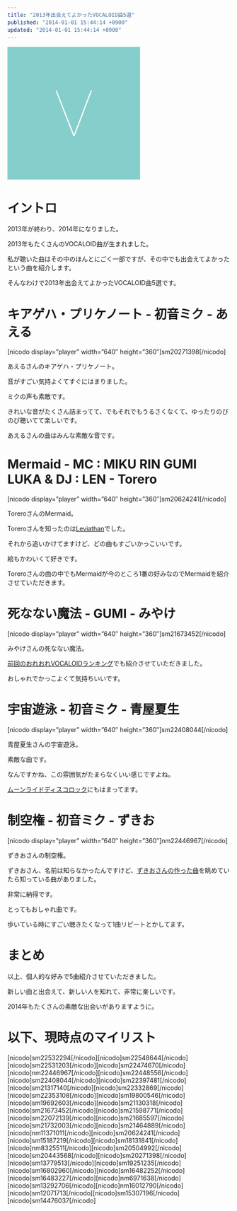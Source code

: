 ```yaml
---
title: "2013年出会えてよかったVOCALOID曲5選"
published: "2014-01-01 15:44:14 +0900"
updated: "2014-01-01 15:44:14 +0900"
---
```


![](../../../../images/2014/1/1/vocaloid-2013-1.png)

# イントロ

2013年が終わり、2014年になりました。

2013年もたくさんのVOCALOID曲が生まれました。

私が聴いた曲はその中のほんとにごく一部ですが、その中でも出会えてよかったという曲を紹介します。

そんなわけで2013年出会えてよかったVOCALOID曲5選です。

# キアゲハ・プリケノート - 初音ミク - あえる

  [nicodo display=&#8221;player&#8221; width=&#8221;640&#8243; height=&#8221;360&#8243;]sm20271398[/nicodo]

あえるさんのキアゲハ・プリケノート。

音がすごい気持よくてすぐにはまりました。

ミクの声も素敵です。

きれいな音がたくさん詰まってて、でもそれでもうるさくなくて、ゆったりのびのび聴いてて楽しいです。

あえるさんの曲はみんな素敵な音です。

# Mermaid - MC : MIKU RIN GUMI LUKA &#038; DJ : LEN - Torero

  [nicodo display=&#8221;player&#8221; width=&#8221;640&#8243; height=&#8221;360&#8243;]sm20624241[/nicodo]

ToreroさんのMermaid。

Toreroさんを知ったのは[Leviathan](http://www.nicovideo.jp/watch/sm20443568 "【VOCALOID】 Leviathan 【オリジナル曲】 - ニコニコ動画:GINZA")でした。

それから追いかけてますけど、どの曲もすごいかっこいいです。

絵もかわいくて好きです。

Toreroさんの曲の中でもMermaidが今のところ1番の好みなのでMermaidを紹介させていただきます。

# 死なない魔法 - GUMI - みやけ

  [nicodo display=&#8221;player&#8221; width=&#8221;640&#8243; height=&#8221;360&#8243;]sm21673452[/nicodo]

みやけさんの死なない魔法。


[前回のおれおれVOCALOIDランキング](/2013/11/21/vocaloid-ranking-20131121/)でも紹介させていただきました。

おしゃれでかっこよくて気持ちいいです。

# 宇宙遊泳 - 初音ミク - 青屋夏生

  [nicodo display=&#8221;player&#8221; width=&#8221;640&#8243; height=&#8221;360&#8243;]sm22408044[/nicodo]

青屋夏生さんの宇宙遊泳。

素敵な曲です。

なんですかね、この雰囲気がたまらなくいい感じですよね。

[ムーンライドディスコロック](http://www.nicovideo.jp/watch/sm22448556 "【初音ミクV3】ムーンライドディスコロック（修正版）【オリジナル曲】 - ニコニコ動画:GINZA")にもはまってます。

# 制空権 - 初音ミク - ずきお

  [nicodo display=&#8221;player&#8221; width=&#8221;640&#8243; height=&#8221;360&#8243;]nm22446967[/nicodo]

ずきおさんの制空権。

ずきおさん、名前は知らなかったんですけど、[ずきおさんの作った曲](http://www.nicovideo.jp/mylist/20065466 "ずきお(゜З゜) ‐ ニコニコ動画:GINZA")を眺めていたら知っている曲がありました。

非常に納得です。

とってもおしゃれ曲です。

歩いている時にすごい聴きたくなって1曲リピートとかしてます。

# まとめ

以上、個人的な好みで5曲紹介させていただきました。

新しい曲と出会えて、新しい人を知れて、非常に楽しいです。

2014年もたくさんの素敵な出会いがありますように。

# 以下、現時点のマイリスト

\[nicodo]sm22532294[/nicodo\]\[nicodo\]sm22548644\[/nicodo\]\[nicodo\]sm22531203\[/nicodo\]\[nicodo\]sm22474670\[/nicodo\]\[nicodo\]nm22446967\[/nicodo\]\[nicodo\]sm22448556\[/nicodo\]\[nicodo\]sm22408044\[/nicodo\]\[nicodo\]sm22397481\[/nicodo\]\[nicodo\]sm21317140\[/nicodo\]\[nicodo\]sm22332869\[/nicodo\]\[nicodo\]sm22353108\[/nicodo\]\[nicodo\]sm19800546\[/nicodo\]\[nicodo\]sm19692603\[/nicodo\]\[nicodo\]sm21130318\[/nicodo\]\[nicodo\]sm21673452\[/nicodo\]\[nicodo\]sm21598771\[/nicodo\]\[nicodo\]sm22072139\[/nicodo\]\[nicodo\]sm21685597\[/nicodo\]\[nicodo\]sm21732003\[/nicodo\]\[nicodo\]sm21464889\[/nicodo\]\[nicodo\]nm11371011\[/nicodo\]\[nicodo\]sm20624241\[/nicodo\]\[nicodo\]sm15187219\[/nicodo\]\[nicodo\]sm18131841\[/nicodo\]\[nicodo\]nm8325511\[/nicodo\]\[nicodo\]sm20504992\[/nicodo\]\[nicodo\]sm20443568\[/nicodo\]\[nicodo\]sm20271398\[/nicodo\]\[nicodo\]sm13779513\[/nicodo\]\[nicodo\]sm19251235\[/nicodo\]\[nicodo\]sm16802960\[/nicodo\]\[nicodo\]sm16482252\[/nicodo\]\[nicodo\]sm16483227\[/nicodo\]\[nicodo\]nm6971638\[/nicodo\]\[nicodo\]sm13292706\[/nicodo\]\[nicodo\]nm16012790\[/nicodo\]\[nicodo\]sm12071713\[/nicodo\]\[nicodo\]sm15307196\[/nicodo\]\[nicodo\]sm14476037[/nicodo]
